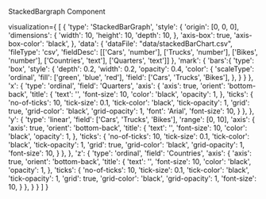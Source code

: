 StackedBargraph Component

<StackedBarGraph 
  data = {d.data}
  style = {d.style}
  mark = {d.mark}
  x = {d.x}
  y = {d.y}
  z = {d.z}
/>

visualization={
  [
    {
      'type': 'StackedBarGraph',
      'style': {
        'origin': [0, 0, 0],
        'dimensions': {
          'width': 10,
          'height': 10,
          'depth': 10,
        },
        'axis-box': true,
        'axis-box-color': 'black',
      },
      'data': {
        'dataFile': "data/stackedBarChart.csv",
        'fileType': 'csv',
        'fieldDesc': [['Cars', 'number'], ['Trucks', 'number'], ['Bikes', 'number'], ['Countries', 'text'], ['Quarters', 'text']]
      },
      'mark': {
        'bars':{
          'type': 'box',
          'style': {
            'depth': 0.2,
            'width': 0.2,
            'opacity': 0.4,
            'color': {
              'scaleType': 'ordinal',
              'fill': ['green', 'blue', 'red'],
              'field': ['Cars', 'Trucks', 'Bikes'],
            },
          }
        }
      },
      'x': {
        'type': 'ordinal',
        'field': 'Quarters',
        'axis': {
          'axis': true,
          'orient': 'bottom-back',
          'title': {
            'text': '',
            'font-size': 10,
            'color': 'black',
            'opacity': 1,
          },
          'ticks': {
            'no-of-ticks': 10,
            'tick-size': 0.1,
            'tick-color': 'black',
            'tick-opacity': 1,
            'grid': true,
            'grid-color': 'black',
            'grid-opacity': 1,
            'font': 'Arial',
            'font-size': 10,
          }
        },
      },
      'y': {
        'type': 'linear',
        'field': ['Cars', 'Trucks', 'Bikes'],
        'range': [0, 10],
        'axis': {
          'axis': true,
          'orient': 'bottom-back',
          'title': {
            'text': '',
            'font-size': 10,
            'color': 'black',
            'opacity': 1,
          },
          'ticks': {
            'no-of-ticks': 10,
            'tick-size': 0.1,
            'tick-color': 'black',
            'tick-opacity': 1,
            'grid': true,
            'grid-color': 'black',
            'grid-opacity': 1,
            'font-size': 10,
          }
        },
      },
      'z': {
        'type': 'ordinal',
        'field': 'Countries',
        'axis': {
          'axis': true,
          'orient': 'bottom-back',
          'title': {
            'text': '',
            'font-size': 10,
            'color': 'black',
            'opacity': 1,
          },
          'ticks': {
            'no-of-ticks': 10,
            'tick-size': 0.1,
            'tick-color': 'black',
            'tick-opacity': 1,
            'grid': true,
            'grid-color': 'black',
            'grid-opacity': 1,
            'font-size': 10,
          }
        },
      }
    }
  ]
}